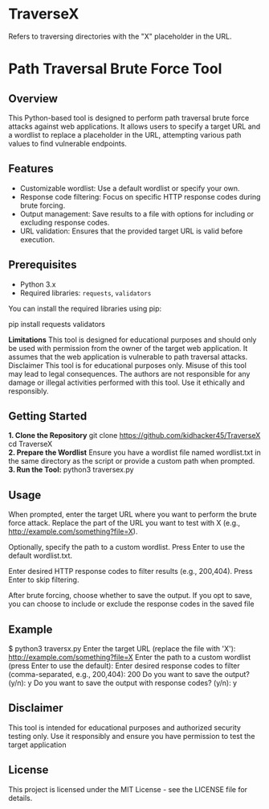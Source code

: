 # TraverseX 
Refers to traversing directories with the "X" placeholder in the URL.
# Path Traversal Brute Force Tool

## Overview
This Python-based tool is designed to perform path traversal brute force attacks against web applications. It allows users to specify a target URL and a wordlist to replace a placeholder in the URL, attempting various path values to find vulnerable endpoints.

## Features
- Customizable wordlist: Use a default wordlist or specify your own.
- Response code filtering: Focus on specific HTTP response codes during brute forcing.
- Output management: Save results to a file with options for including or excluding response codes.
- URL validation: Ensures that the provided target URL is valid before execution.

## Prerequisites
- Python 3.x
- Required libraries: `requests`, `validators`

You can install the required libraries using pip:

pip install requests validators

**Limitations**
This tool is designed for educational purposes and should only be used with permission from the owner of the target web application.
It assumes that the web application is vulnerable to path traversal attacks.
Disclaimer
This tool is for educational purposes only. Misuse of this tool may lead to legal consequences. The authors are not responsible for any damage or illegal activities performed with this tool. Use it ethically and responsibly.


## Getting Started
**1. Clone the Repository**
        git clone https://github.com/kidhacker45/TraverseX  
        cd TraverseX  
**2. Prepare the Wordlist**
        Ensure you have a wordlist file named wordlist.txt in the same directory as the script or provide a custom path when prompted.
**3. Run the Tool:**
        python3 traversex.py

## Usage
When prompted, enter the target URL where you want to perform the brute force attack. Replace the part of the URL you want to test with X (e.g., http://example.com/something?file=X).  

Optionally, specify the path to a custom wordlist. Press Enter to use the default wordlist.txt.  

Enter desired HTTP response codes to filter results (e.g., 200,404). Press Enter to skip filtering.  

After brute forcing, choose whether to save the output. If you opt to save, you can choose to include or exclude the response codes in the saved file  

## Example
$ python3 traversx.py
Enter the target URL (replace the file with 'X'): http://example.com/something?file=X
Enter the path to a custom wordlist (press Enter to use the default): 
Enter desired response codes to filter (comma-separated, e.g., 200,404): 200
Do you want to save the output? (y/n): y
Do you want to save the output with response codes? (y/n): y

## Disclaimer
This tool is intended for educational purposes and authorized security testing only. Use it responsibly and ensure you have permission to test the target application

## License
This project is licensed under the MIT License - see the LICENSE file for details.
